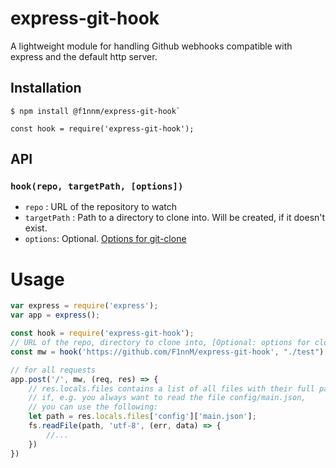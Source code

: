 express-git-hook
=========

A lightweight module for handling Github webhooks compatible with express and the default http server.

## Installation
```
$ npm install @f1nnm/express-git-hook`
```

```
const hook = require('express-git-hook');
```

## API
### `hook(repo, targetPath, [options])`
 * `repo` : URL of the repository to watch
 * `targetPath` : Path to a directory to clone into. Will be created, if it doesn't exist.
 * `options`: Optional. [Options for git-clone](https://www.npmjs.com/package/git-clone#common-options)
# Usage

```JavaScript
var express = require('express');
var app = express();

const hook = require('express-git-hook');
// URL of the repo, directory to clone into, [Optional: options for cloning]
const mw = hook('https://github.com/F1nnM/express-git-hook', "./test");

// for all requests
app.post('/', mw, (req, res) => {
    // res.locals.files contains a list of all files with their full paths
    // if, e.g. you always want to read the file config/main.json, 
    // you can use the following:
    let path = res.locals.files['config']['main.json'];
    fs.readFile(path, 'utf-8', (err, data) => {
        //...
    })
})
```

